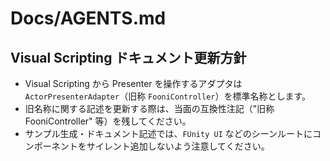 # Docs/AGENTS.md

## Visual Scripting ドキュメント更新方針
- Visual Scripting から Presenter を操作するアダプタは `ActorPresenterAdapter`（旧称 `FooniController`）を標準名称とします。
- 旧名称に関する記述を更新する際は、当面の互換性注記（"旧称 FooniController" 等）を残してください。
- サンプル生成・ドキュメント記述では、`FUnity UI` などのシーンルートにコンポーネントをサイレント追加しないよう注意してください。
